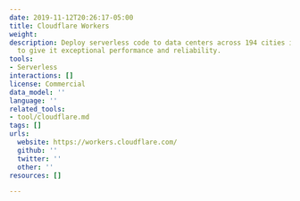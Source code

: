 ```yaml
---
date: 2019-11-12T20:26:17-05:00
title: Cloudflare Workers
weight: 
description: Deploy serverless code to data centers across 194 cities in 90 countries
  to give it exceptional performance and reliability.
tools:
- Serverless
interactions: []
license: Commercial
data_model: ''
language: ''
related_tools:
- tool/cloudflare.md
tags: []
urls:
  website: https://workers.cloudflare.com/
  github: ''
  twitter: ''
  other: ''
resources: []

---
```

